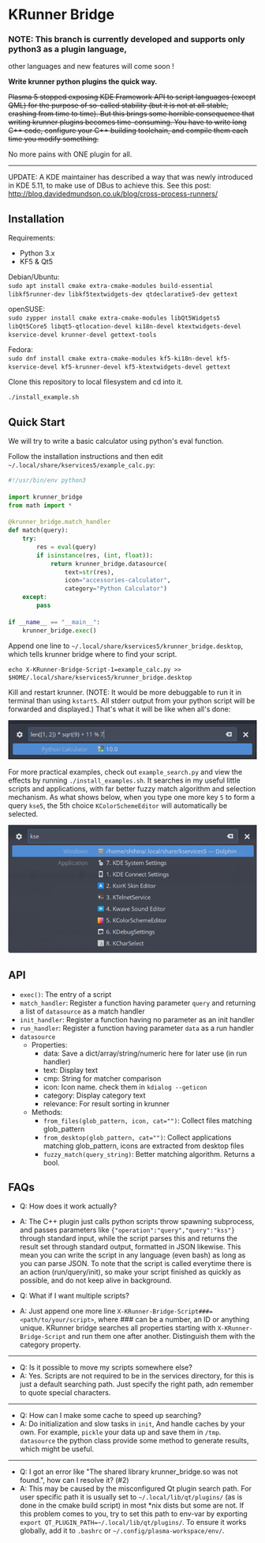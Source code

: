 # KRunner Bridge

### NOTE: This branch is currently developed and supports only python3 as a plugin language,
other languages and new features will come soon !


**Write krunner python plugins the quick way.**

<del>Plasma 5 stopped exposing KDE Framework API to script languages (except QML) for the purpose of so-called stability (but it is not at all stable, crashing from time to time). But this brings some horrible consequence that writing krunner plugins becomes time-consuming. You have to write long C++ code, configure your C++ building toolchain, and compile them each time you modify something.</del>

No more pains with ONE plugin for all.

-----

UPDATE: A KDE maintainer has described a way that was newly introduced in KDE 5.11, to make use of DBus to achieve this. See this post: http://blog.davidedmundson.co.uk/blog/cross-process-runners/

## Installation

Requirements:

* Python 3.x
* KF5 & Qt5

Debian/Ubuntu:  
`sudo apt install cmake extra-cmake-modules build-essential libkf5runner-dev libkf5textwidgets-dev qtdeclarative5-dev gettext`

openSUSE:  
`sudo zypper install cmake extra-cmake-modules libQt5Widgets5 libQt5Core5 libqt5-qtlocation-devel ki18n-devel
ktextwidgets-devel kservice-devel krunner-devel gettext-tools`  

Fedora:  
`sudo dnf install cmake extra-cmake-modules kf5-ki18n-devel kf5-kservice-devel kf5-krunner-devel kf5-ktextwidgets-devel gettext`  

Clone this repository to local filesystem and cd into it.

```sh
./install_example.sh
```

## Quick Start

We will try to write a basic calculator using python's eval function.

Follow the installation instructions and then edit `~/.local/share/kservices5/example_calc.py`:

```python
#!/usr/bin/env python3

import krunner_bridge
from math import *

@krunner_bridge.match_handler
def match(query):
    try:
        res = eval(query)
        if isinstance(res, (int, float)):
            return krunner_bridge.datasource(
                text=str(res),
                icon="accessories-calculator",
                category="Python Calculator")
    except:
        pass

if __name__ == "__main__":
    krunner_bridge.exec()
```

Append one line to `~/.local/share/kservices5/krunner_bridge.desktop`, which tells krunner bridge where to find your script.

```
echo X-KRunner-Bridge-Script-1=example_calc.py >> $HOME/.local/share/kservices5/krunner_bridge.desktop
```

Kill and restart krunner. (NOTE: It would be more debuggable to run it in terminal than using `kstart5`. All stderr output from your python script will be forwarded and displayed.) That's what it will be like when all's done:

![](preview/screenshot-1.png)

For more practical examples, check out `example_search.py` and view the effects by running `./install_examples.sh`. It searches in my useful little scripts and applications, with far better fuzzy match algorithm and selection mechanism. As what shows below, when you type one more key `5` to form a query `kse5`, the 5th choice `KColorSchemeEditor` will automatically be selected.

![](preview/screenshot-2.png)

## API

* `exec()`: The entry of a script
* `match_handler`: Register a function having parameter `query` and returning a list of `datasource` as a match handler
* `init_handler`: Register a function having no parameter as an init handler
* `run_handler`: Register a function having parameter `data` as a run handler
* `datasource`
    - Properties:
        - data: Save a dict/array/string/numeric here for later use (in run handler)
        - text: Display text
        - cmp: String for matcher comparison
        - icon: Icon name. check them in `kdialog --geticon`
        - category: Display category text
        - relevance: For result sorting in krunner
    - Methods:
        - `from_files(glob_pattern, icon, cat="")`: Collect files matching glob_pattern
        - `from_desktop(glob_pattern, cat="")`: Collect applications matching glob_pattern, icons are extracted from desktop files
        - `fuzzy_match(query_string)`: Better matching algorithm. Returns a bool.

## FAQs

* Q: How does it work actually?
* A: The C++ plugin just calls python scripts throw spawning subprocess, and passes parameters like `{"operation":"query","query":"kss"}` through standard input, while the script parses this and returns the result set through standard output, formatted in JSON likewise. This mean you can write the script in any language (even bash) as long as you can parse JSON. To note that the script is called everytime there is an action (run/query/init), so make your script finished as quickly as possible, and do not keep alive in background.

* Q: What if I want multiple scripts?
* A: Just append one more line `X-KRunner-Bridge-Script###=<path/to/your/script>`, where ### can be a number, an ID or anything unique. KRunner bridge searches all properties starting with `X-KRunner-Bridge-Script` and run them one after another. Distinguish them with the category property.

-----

* Q: Is it possible to move my scripts somewhere else?
* A: Yes. Scripts are not required to be in the services directory, for this is just a default searching path. Just specify the right path, adn remember to quote special characters.

-----

* Q: How can I make some cache to speed up searching?
* A: Do initialization and slow tasks in `init`, And handle caches by your own. For example, `pickle` your data up and save them in `/tmp`. `datasource` the python class provide some method to generate results, which might be useful.

-----

* Q: I got an error like "The shared library krunner_bridge.so was not found.", how can I resolve it? (#2)
* A: This may be caused by the misconfigured Qt plugin search path. For user specific path it is usually set to `~/.local/lib/qt/plugins/` (as is done in the cmake build script) in most \*nix dists but some are not. If this problem comes to you, try to set this path to env-var by exporting `export QT_PLUGIN_PATH=~/.local/lib/qt/plugins/`. To ensure it works globally, add it to `.bashrc` or `~/.config/plasma-workspace/env/`.
